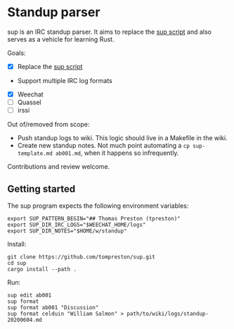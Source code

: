 # Standup parser
sup is an IRC standup parser. It aims to replace the
[sup script](https://github.com/tompreston/dotfiles/blob/426d3bb430830fd4423e768f29eac9cdbd88115d/local/bin/sup)
and also serves as a vehicle for learning Rust.

Goals:
- [x] Replace the [sup script](https://github.com/tompreston/dotfiles/blob/master/local/bin/sup)
- Support multiple IRC log formats
- [x] Weechat
- [ ] Quassel
- [ ] irssi

Out of/removed from scope:
- Push standup logs to wiki. This logic should live in a Makefile in the wiki.
- Create new standup notes. Not much point automating a `cp sup-template.md
  ab001.md`, when it happens so infrequently.

Contributions and review welcome.

## Getting started
The sup program expects the following environment variables:

	export SUP_PATTERN_BEGIN="## Thomas Preston (tpreston)"
	export SUP_DIR_IRC_LOGS="$WEECHAT_HOME/logs"
	export SUP_DIR_NOTES="$HOME/w/standup"

Install:

	git clone https://github.com/tompreston/sup.git
	cd sup
	cargo install --path .

Run:
	
	sup edit ab001
	sup format
	sup format ab001 "Discussion"
	sup format celduin "William Salmon" > path/to/wiki/logs/standup-20200604.md
